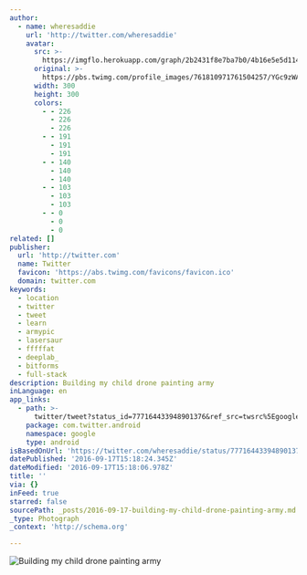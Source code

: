 ```yaml
---
author:
  - name: wheresaddie
    url: 'http://twitter.com/wheresaddie'
    avatar:
      src: >-
        https://imgflo.herokuapp.com/graph/2b2431f8e7ba7b0/4b16e5e5d1148842b400a661a34b4202/noop.jpg?input=https%3A%2F%2Fpbs.twimg.com%2Fprofile_images%2F761810971761504257%2FYGc9zWAq_400x400.jpg
      original: >-
        https://pbs.twimg.com/profile_images/761810971761504257/YGc9zWAq_400x400.jpg
      width: 300
      height: 300
      colors:
        - - 226
          - 226
          - 226
        - - 191
          - 191
          - 191
        - - 140
          - 140
          - 140
        - - 103
          - 103
          - 103
        - - 0
          - 0
          - 0
related: []
publisher:
  url: 'http://twitter.com'
  name: Twitter
  favicon: 'https://abs.twimg.com/favicons/favicon.ico'
  domain: twitter.com
keywords:
  - location
  - twitter
  - tweet
  - learn
  - armypic
  - lasersaur
  - fffffat
  - deeplab_
  - bitforms
  - full-stack
description: Building my child drone painting army
inLanguage: en
app_links:
  - path: >-
      twitter/tweet?status_id=777164433948901376&ref_src=twsrc%5Egoogle%7Ctwcamp%5Eandroidseo%7Ctwgr%5Estatus%7Ctwterm%5E777164433948901376
    package: com.twitter.android
    namespace: google
    type: android
isBasedOnUrl: 'https://twitter.com/wheresaddie/status/777164433948901376'
datePublished: '2016-09-17T15:18:24.345Z'
dateModified: '2016-09-17T15:18:06.978Z'
title: ''
via: {}
inFeed: true
starred: false
sourcePath: _posts/2016-09-17-building-my-child-drone-painting-army.md
_type: Photograph
_context: 'http://schema.org'

---
```

![Building my child drone painting army](https://pbs.twimg.com/media/CskK6y8XYAQ_DTc.jpg:large)